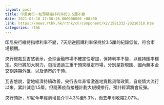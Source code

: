 ```yaml
---
layout: post
title: 印尼央行一如預期維持利率於3.5厘不變
date: 2021-03-18 17:50:26.000000000 +08:00
link: https://news.rthk.hk/rthk/ch/component/k2/1581332-20210318.htm
categories: rthk
---
```


印尼央行維持指標利率不變，7天期逆回購利率保持於3.5厘的紀錄低位，符合市場預期。

央行總裁瓦吉悠表示，全球金融市場不確定性增加，保持利率不變，以維持匯率穩定。央行將加大努力，包括透過三重干預來穩定市場，分別是對現匯、國內無本金交割遠期外匯，以及債市的干預。

瓦吉悠說，當地經濟持續改善，央行去年非常激進地寬鬆貨幣政策，自疫情大流行以來，累計減息1.5厘。但隨著疫苗接種計劃大規模推行，預計經濟將會反彈。

央行預計，印尼今年經濟增長介乎4.3%至5.3%，而去年則收縮2.07%。
